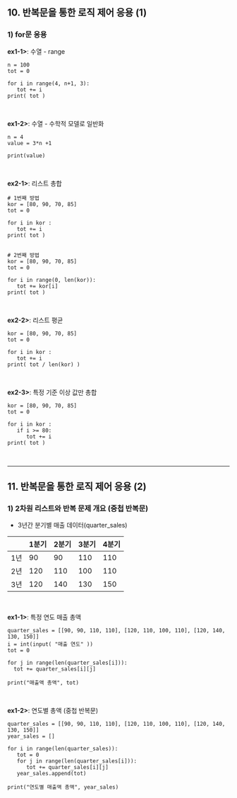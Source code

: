 ## 10. 반복문을 통한 로직 제어 응용 (1)
### 1) for문 응용
__ex1-1>__: 수열 - range   
```
n = 100
tot = 0

for i in range(4, n+1, 3):
   tot += i
print( tot )
```
<br>

__ex1-2>__: 수열 - 수학적 모델로 일반화   
```
n = 4
value = 3*n +1

print(value)
```

<br>

__ex2-1>__: 리스트 총합
```
# 1번째 방법
kor = [80, 90, 70, 85]
tot = 0

for i in kor :
   tot += i
print( tot )


# 2번째 방법
kor = [80, 90, 70, 85]
tot = 0

for i in range(0, len(kor)):
   tot += kor[i]
print( tot )
```
<br>

__ex2-2>__: 리스트 평균
```
kor = [80, 90, 70, 85]
tot = 0

for i in kor :
   tot += i
print( tot / len(kor) )
```
<br>

__ex2-3>__: 특정 기준 이상 값만 총합
```
kor = [80, 90, 70, 85]
tot = 0

for i in kor :
   if i >= 80:
      tot += i
print( tot )
```

<br>
<hr>

## 11. 반복문을 통한 로직 제어 응용 (2)
### 1) 2차원 리스트와 반복 문제 개요 (중첩 반복문)   
* 3년간 분기별 매출 데이터(quarter_sales)   

|  | 1분기 | 2분기 | 3분기 | 4분기 |
| -- | -- | -- | -- | -- |
| 1년 | 90 | 90 | 110 | 110 |
| 2년 | 120 | 110 | 100 | 110 |
| 3년 | 120 | 140 | 130 | 150 |

<br>

__ex1-1>__: 특정 연도 매출 총액
```
quarter_sales = [[90, 90, 110, 110], [120, 110, 100, 110], [120, 140, 130, 150]]
i = int(input( "매출 연도" ))
tot = 0

for j in range(len(quarter_sales[i])):
  tot += quarter_sales[i][j]
  
print("매출액 총액", tot)
```

<br>

__ex1-2>__: 연도별 총액 (중첩 반복문)   
```
quarter_sales = [[90, 90, 110, 110], [120, 110, 100, 110], [120, 140, 130, 150]]
year_sales = []

for i in range(len(quarter_sales)):
   tot = 0
   for j in range(len(quarter_sales[i])):
      tot += quarter_sales[i][j]
   year_sales.append(tot)
   
print("연도별 매출액 총액", year_sales)
```
